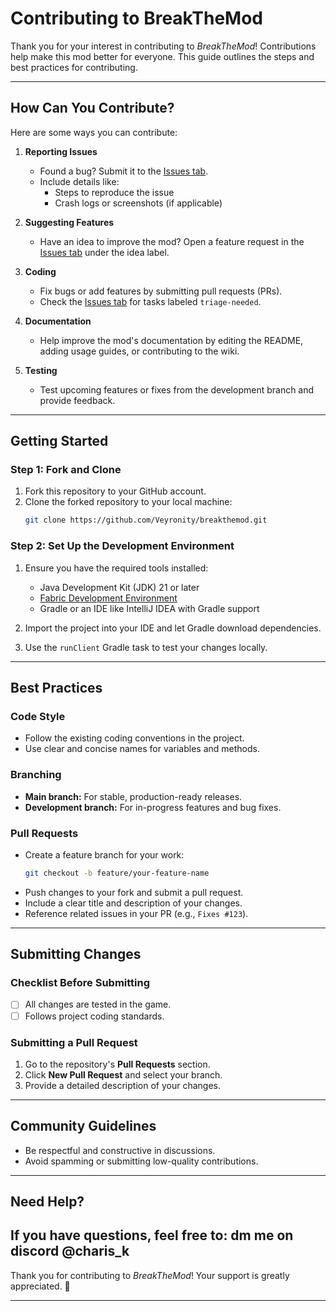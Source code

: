 
# **Contributing to BreakTheMod**

Thank you for your interest in contributing to *BreakTheMod*! Contributions help make this mod better for everyone. This guide outlines the steps and best practices for contributing.

---

## **How Can You Contribute?**

Here are some ways you can contribute:

1. **Reporting Issues**  
   - Found a bug? Submit it to the [Issues tab](https://github.com/Veyronity/BreakTheMod/issues).  
   - Include details like:  
     - Steps to reproduce the issue  
     - Crash logs or screenshots (if applicable)

2. **Suggesting Features**  
   - Have an idea to improve the mod? Open a feature request in the [Issues tab](https://github.com/breakthebot/breakthemodRewrite/issues) under the idea label.

3. **Coding**  
   - Fix bugs or add features by submitting pull requests (PRs).  
   - Check the [Issues tab](https://github.com/breakthebot/breakthemodRewrite/issues) for tasks labeled `triage-needed`.

4. **Documentation**  
   - Help improve the mod's documentation by editing the README, adding usage guides, or contributing to the wiki.

5. **Testing**  
   - Test upcoming features or fixes from the development branch and provide feedback.

---

## **Getting Started**

### **Step 1: Fork and Clone**
1. Fork this repository to your GitHub account.  
2. Clone the forked repository to your local machine:  
   ```bash
   git clone https://github.com/Veyronity/breakthemod.git
   ```

### **Step 2: Set Up the Development Environment**
1. Ensure you have the required tools installed:
   - Java Development Kit (JDK) 21 or later  
   - [Fabric Development Environment](https://fabricmc.net/ )  
   - Gradle or an IDE like IntelliJ IDEA with Gradle support  

2. Import the project into your IDE and let Gradle download dependencies.  

3. Use the `runClient` Gradle task to test your changes locally.  

---

## **Best Practices**

### **Code Style**
- Follow the existing coding conventions in the project.  
- Use clear and concise names for variables and methods.  

### **Branching**
- **Main branch:** For stable, production-ready releases.  
- **Development branch:** For in-progress features and bug fixes.  
### **Pull Requests**
- Create a feature branch for your work:  
   ```bash
   git checkout -b feature/your-feature-name
   ```
- Push changes to your fork and submit a pull request.  
- Include a clear title and description of your changes.  
- Reference related issues in your PR (e.g., `Fixes #123`).

---

## **Submitting Changes**

### **Checklist Before Submitting**
- [ ] All changes are tested in the game.  
- [ ] Follows project coding standards.

### **Submitting a Pull Request**
1. Go to the repository's **Pull Requests** section.  
2. Click **New Pull Request** and select your branch.  
3. Provide a detailed description of your changes.  

---

## **Community Guidelines**

- Be respectful and constructive in discussions.  
- Avoid spamming or submitting low-quality contributions.  

---

## **Need Help?**
If you have questions, feel free to: 
dm me on discord @charis_k
---

Thank you for contributing to *BreakTheMod*! Your support is greatly appreciated. 🎉

--- 
